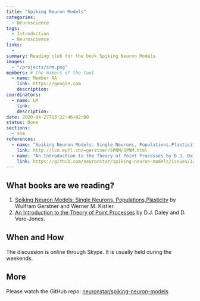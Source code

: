 ```yaml
---
title: "Spiking Neuron Models"
categories:
  - Neuroscience
tags:
  - Introduction
  - Neuroscience
links:
  -
summary: Reading club for the book Spiking Neuron Models
images:
  - "/projects/srm.png"
members: # the makers of the tool
  - name: Member AA
    link: https://google.com
    description:
coordinators:
  - name: LM
    link:
    description:
date: 2020-04-27T13:22:46+02:00
status: Done
sections:
  - snm
references:
  - name: "Spiking Neuron Models: Single Neurons, Populations,Plasticity by Wulfram Gerstner and Werner M. Kistler."
    link: http://lcn.epfl.ch/~gerstner/SPNM/SPNM.html
  - name: "An Introduction to the Theory of Point Processes by D.J. Daley and D. Vere-Jones."
    link: https://github.com/neuronstar/spiking-neuron-models/issues/12
---
```


## What books are we reading?

1. [Spiking Neuron Models: Single Neurons, Populations,Plasticity](http://lcn.epfl.ch/~gerstner/SPNM/SPNM.html) by Wulfram Gerstner and Werner M. Kistler.
2. [An Introduction to the Theory of Point Processes](https://github.com/neuronstar/spiking-neuron-models/issues/12) by D.J. Daley and D. Vere-Jones.

## When and How

The discussion is online through Skype. It is usually held during the weekends.

## More

Please watch the GitHub repo: [neuronstar/spiking-neuron-models](https://github.com/neuronstar/spiking-neuron-models)
